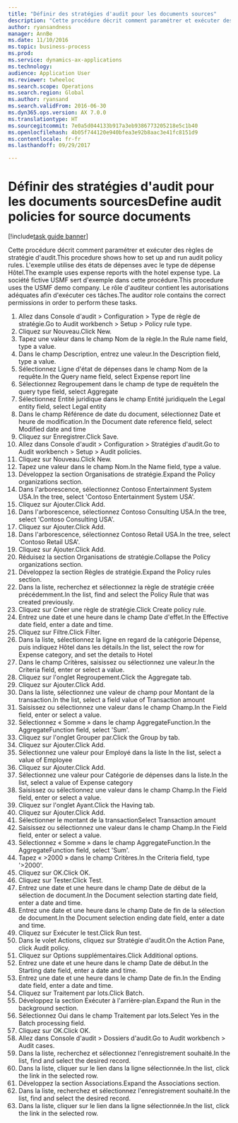 ```yaml
--- 
title: "Définir des stratégies d'audit pour les documents sources"
description: "Cette procédure décrit comment paramétrer et exécuter des règles de stratégie d'audit."
author: ryansandness
manager: AnnBe
ms.date: 11/10/2016
ms.topic: business-process
ms.prod: 
ms.service: dynamics-ax-applications
ms.technology: 
audience: Application User
ms.reviewer: twheeloc
ms.search.scope: Operations
ms.search.region: Global
ms.author: ryansand
ms.search.validFrom: 2016-06-30
ms.dyn365.ops.version: AX 7.0.0
ms.translationtype: HT
ms.sourcegitcommit: 7e0a5d044133b917a3eb9386773205218e5c1b40
ms.openlocfilehash: 4b05f744120e940bfea3e92b8aac3e41fc8151d9
ms.contentlocale: fr-fr
ms.lasthandoff: 09/29/2017

---
```

# <a name="define-audit-policies-for-source-documents"></a><span data-ttu-id="1c9a0-103">Définir des stratégies d'audit pour les documents sources</span><span class="sxs-lookup"><span data-stu-id="1c9a0-103">Define audit policies for source documents</span></span>

[!include[task guide banner](../../includes/task-guide-banner.md)]

<span data-ttu-id="1c9a0-104">Cette procédure décrit comment paramétrer et exécuter des règles de stratégie d'audit.</span><span class="sxs-lookup"><span data-stu-id="1c9a0-104">This procedure shows how to set up and run audit policy rules.</span></span> <span data-ttu-id="1c9a0-105">L'exemple utilise des états de dépenses avec le type de dépense Hôtel.</span><span class="sxs-lookup"><span data-stu-id="1c9a0-105">The example uses expense reports with the hotel expense type.</span></span> <span data-ttu-id="1c9a0-106">La société fictive USMF sert d'exemple dans cette procédure.</span><span class="sxs-lookup"><span data-stu-id="1c9a0-106">This procedure uses the USMF demo company.</span></span> <span data-ttu-id="1c9a0-107">Le rôle d'auditeur contient les autorisations adéquates afin d'exécuter ces tâches.</span><span class="sxs-lookup"><span data-stu-id="1c9a0-107">The auditor role contains the correct permissions in order to perform these tasks.</span></span>

1. <span data-ttu-id="1c9a0-108">Allez dans Console d'audit > Configuration > Type de règle de stratégie.</span><span class="sxs-lookup"><span data-stu-id="1c9a0-108">Go to Audit workbench > Setup > Policy rule type.</span></span>
2. <span data-ttu-id="1c9a0-109">Cliquez sur Nouveau.</span><span class="sxs-lookup"><span data-stu-id="1c9a0-109">Click New.</span></span>
3. <span data-ttu-id="1c9a0-110">Tapez une valeur dans le champ Nom de la règle.</span><span class="sxs-lookup"><span data-stu-id="1c9a0-110">In the Rule name field, type a value.</span></span>
4. <span data-ttu-id="1c9a0-111">Dans le champ Description, entrez une valeur.</span><span class="sxs-lookup"><span data-stu-id="1c9a0-111">In the Description field, type a value.</span></span>
5. <span data-ttu-id="1c9a0-112">Sélectionnez Ligne d'état de dépenses dans le champ Nom de la requête.</span><span class="sxs-lookup"><span data-stu-id="1c9a0-112">In the Query name field, select Expense report line</span></span>
6. <span data-ttu-id="1c9a0-113">Sélectionnez Regroupement dans le champ de type de requête</span><span class="sxs-lookup"><span data-stu-id="1c9a0-113">In the query type field, select Aggregate</span></span>
7. <span data-ttu-id="1c9a0-114">Sélectionnez Entité juridique dans le champ Entité juridique</span><span class="sxs-lookup"><span data-stu-id="1c9a0-114">In the Legal entity field, select Legal entity</span></span>
8. <span data-ttu-id="1c9a0-115">Dans le champ Référence de date du document, sélectionnez Date et heure de modification.</span><span class="sxs-lookup"><span data-stu-id="1c9a0-115">In the Document date reference field, select Modified date and time</span></span>
9. <span data-ttu-id="1c9a0-116">Cliquez sur Enregistrer.</span><span class="sxs-lookup"><span data-stu-id="1c9a0-116">Click Save.</span></span>
10. <span data-ttu-id="1c9a0-117">Allez dans Console d'audit > Configuration > Stratégies d'audit.</span><span class="sxs-lookup"><span data-stu-id="1c9a0-117">Go to Audit workbench > Setup > Audit policies.</span></span>
11. <span data-ttu-id="1c9a0-118">Cliquez sur Nouveau.</span><span class="sxs-lookup"><span data-stu-id="1c9a0-118">Click New.</span></span>
12. <span data-ttu-id="1c9a0-119">Tapez une valeur dans le champ Nom.</span><span class="sxs-lookup"><span data-stu-id="1c9a0-119">In the Name field, type a value.</span></span>
13. <span data-ttu-id="1c9a0-120">Développez la section Organisations de stratégie.</span><span class="sxs-lookup"><span data-stu-id="1c9a0-120">Expand the Policy organizations section.</span></span>
14. <span data-ttu-id="1c9a0-121">Dans l'arborescence, sélectionnez Contoso Entertainment System USA.</span><span class="sxs-lookup"><span data-stu-id="1c9a0-121">In the tree, select 'Contoso Entertainment System USA'.</span></span>
15. <span data-ttu-id="1c9a0-122">Cliquez sur Ajouter.</span><span class="sxs-lookup"><span data-stu-id="1c9a0-122">Click Add.</span></span>
16. <span data-ttu-id="1c9a0-123">Dans l'arborescence, sélectionnez Contoso Consulting USA.</span><span class="sxs-lookup"><span data-stu-id="1c9a0-123">In the tree, select 'Contoso Consulting USA'.</span></span>
17. <span data-ttu-id="1c9a0-124">Cliquez sur Ajouter.</span><span class="sxs-lookup"><span data-stu-id="1c9a0-124">Click Add.</span></span>
18. <span data-ttu-id="1c9a0-125">Dans l'arborescence, sélectionnez Contoso Retail USA.</span><span class="sxs-lookup"><span data-stu-id="1c9a0-125">In the tree, select 'Contoso Retail USA'.</span></span>
19. <span data-ttu-id="1c9a0-126">Cliquez sur Ajouter.</span><span class="sxs-lookup"><span data-stu-id="1c9a0-126">Click Add.</span></span>
20. <span data-ttu-id="1c9a0-127">Réduisez la section Organisations de stratégie.</span><span class="sxs-lookup"><span data-stu-id="1c9a0-127">Collapse the Policy organizations section.</span></span>
21. <span data-ttu-id="1c9a0-128">Développez la section Règles de stratégie.</span><span class="sxs-lookup"><span data-stu-id="1c9a0-128">Expand the Policy rules section.</span></span>
22. <span data-ttu-id="1c9a0-129">Dans la liste, recherchez et sélectionnez la règle de stratégie créée précédemment.</span><span class="sxs-lookup"><span data-stu-id="1c9a0-129">In the list, find and select the Policy Rule that was created previously.</span></span>
23. <span data-ttu-id="1c9a0-130">Cliquez sur Créer une règle de stratégie.</span><span class="sxs-lookup"><span data-stu-id="1c9a0-130">Click Create policy rule.</span></span>
24. <span data-ttu-id="1c9a0-131">Entrez une date et une heure dans le champ Date d'effet.</span><span class="sxs-lookup"><span data-stu-id="1c9a0-131">In the Effective date field, enter a date and time.</span></span>
25. <span data-ttu-id="1c9a0-132">Cliquez sur Filtre.</span><span class="sxs-lookup"><span data-stu-id="1c9a0-132">Click Filter.</span></span>
26. <span data-ttu-id="1c9a0-133">Dans la liste, sélectionnez la ligne en regard de la catégorie Dépense, puis indiquez Hôtel dans les détails.</span><span class="sxs-lookup"><span data-stu-id="1c9a0-133">In the list, select the row for Expense category, and set the details to Hotel</span></span>
27. <span data-ttu-id="1c9a0-134">Dans le champ Critères, saisissez ou sélectionnez une valeur.</span><span class="sxs-lookup"><span data-stu-id="1c9a0-134">In the Criteria field, enter or select a value.</span></span>
28. <span data-ttu-id="1c9a0-135">Cliquez sur l'onglet Regroupement.</span><span class="sxs-lookup"><span data-stu-id="1c9a0-135">Click the Aggregate tab.</span></span>
29. <span data-ttu-id="1c9a0-136">Cliquez sur Ajouter.</span><span class="sxs-lookup"><span data-stu-id="1c9a0-136">Click Add.</span></span>
30. <span data-ttu-id="1c9a0-137">Dans la liste, sélectionnez une valeur de champ pour Montant de la transaction.</span><span class="sxs-lookup"><span data-stu-id="1c9a0-137">In the list, select a field value of Transaction amount</span></span>
31. <span data-ttu-id="1c9a0-138">Saisissez ou sélectionnez une valeur dans le champ Champ.</span><span class="sxs-lookup"><span data-stu-id="1c9a0-138">In the Field field, enter or select a value.</span></span>
32. <span data-ttu-id="1c9a0-139">Sélectionnez « Somme » dans le champ AggregateFunction.</span><span class="sxs-lookup"><span data-stu-id="1c9a0-139">In the AggregateFunction field, select 'Sum'.</span></span>
33. <span data-ttu-id="1c9a0-140">Cliquez sur l'onglet Grouper par.</span><span class="sxs-lookup"><span data-stu-id="1c9a0-140">Click the Group by tab.</span></span>
34. <span data-ttu-id="1c9a0-141">Cliquez sur Ajouter.</span><span class="sxs-lookup"><span data-stu-id="1c9a0-141">Click Add.</span></span>
35. <span data-ttu-id="1c9a0-142">Sélectionnez une valeur pour Employé dans la liste </span><span class="sxs-lookup"><span data-stu-id="1c9a0-142">In the list, select a value of Employee</span></span> 
36. <span data-ttu-id="1c9a0-143">Cliquez sur Ajouter.</span><span class="sxs-lookup"><span data-stu-id="1c9a0-143">Click Add.</span></span>
37. <span data-ttu-id="1c9a0-144">Sélectionnez une valeur pour Catégorie de dépenses dans la liste.</span><span class="sxs-lookup"><span data-stu-id="1c9a0-144">In the list, select a value of Expense category</span></span>
38. <span data-ttu-id="1c9a0-145">Saisissez ou sélectionnez une valeur dans le champ Champ.</span><span class="sxs-lookup"><span data-stu-id="1c9a0-145">In the Field field, enter or select a value.</span></span>
39. <span data-ttu-id="1c9a0-146">Cliquez sur l'onglet Ayant.</span><span class="sxs-lookup"><span data-stu-id="1c9a0-146">Click the Having tab.</span></span>
40. <span data-ttu-id="1c9a0-147">Cliquez sur Ajouter.</span><span class="sxs-lookup"><span data-stu-id="1c9a0-147">Click Add.</span></span>
41. <span data-ttu-id="1c9a0-148">Sélectionner le montant de la transaction</span><span class="sxs-lookup"><span data-stu-id="1c9a0-148">Select Transaction amount</span></span>
42. <span data-ttu-id="1c9a0-149">Saisissez ou sélectionnez une valeur dans le champ Champ.</span><span class="sxs-lookup"><span data-stu-id="1c9a0-149">In the Field field, enter or select a value.</span></span>
43. <span data-ttu-id="1c9a0-150">Sélectionnez « Somme » dans le champ AggregateFunction.</span><span class="sxs-lookup"><span data-stu-id="1c9a0-150">In the AggregateFunction field, select 'Sum'.</span></span>
44. <span data-ttu-id="1c9a0-151">Tapez « >2000 » dans le champ Critères.</span><span class="sxs-lookup"><span data-stu-id="1c9a0-151">In the Criteria field, type '>2000'.</span></span>
45. <span data-ttu-id="1c9a0-152">Cliquez sur OK.</span><span class="sxs-lookup"><span data-stu-id="1c9a0-152">Click OK.</span></span>
46. <span data-ttu-id="1c9a0-153">Cliquez sur Tester.</span><span class="sxs-lookup"><span data-stu-id="1c9a0-153">Click Test.</span></span>
47. <span data-ttu-id="1c9a0-154">Entrez une date et une heure dans le champ Date de début de la sélection de document.</span><span class="sxs-lookup"><span data-stu-id="1c9a0-154">In the Document selection starting date field, enter a date and time.</span></span>
48. <span data-ttu-id="1c9a0-155">Entrez une date et une heure dans le champ Date de fin de la sélection de document.</span><span class="sxs-lookup"><span data-stu-id="1c9a0-155">In the Document selection ending date field, enter a date and time.</span></span>
49. <span data-ttu-id="1c9a0-156">Cliquez sur Exécuter le test.</span><span class="sxs-lookup"><span data-stu-id="1c9a0-156">Click Run test.</span></span>
50. <span data-ttu-id="1c9a0-157">Dans le volet Actions, cliquez sur Stratégie d'audit.</span><span class="sxs-lookup"><span data-stu-id="1c9a0-157">On the Action Pane, click Audit policy.</span></span>
51. <span data-ttu-id="1c9a0-158">Cliquez sur Options supplémentaires.</span><span class="sxs-lookup"><span data-stu-id="1c9a0-158">Click Additional options.</span></span>
52. <span data-ttu-id="1c9a0-159">Entrez une date et une heure dans le champ Date de début.</span><span class="sxs-lookup"><span data-stu-id="1c9a0-159">In the Starting date field, enter a date and time.</span></span>
53. <span data-ttu-id="1c9a0-160">Entrez une date et une heure dans le champ Date de fin.</span><span class="sxs-lookup"><span data-stu-id="1c9a0-160">In the Ending date field, enter a date and time.</span></span>
54. <span data-ttu-id="1c9a0-161">Cliquez sur Traitement par lots.</span><span class="sxs-lookup"><span data-stu-id="1c9a0-161">Click Batch.</span></span>
55. <span data-ttu-id="1c9a0-162">Développez la section Exécuter à l'arrière-plan.</span><span class="sxs-lookup"><span data-stu-id="1c9a0-162">Expand the Run in the background section.</span></span>
56. <span data-ttu-id="1c9a0-163">Sélectionnez Oui dans le champ Traitement par lots.</span><span class="sxs-lookup"><span data-stu-id="1c9a0-163">Select Yes in the Batch processing field.</span></span>
57. <span data-ttu-id="1c9a0-164">Cliquez sur OK.</span><span class="sxs-lookup"><span data-stu-id="1c9a0-164">Click OK.</span></span>
58. <span data-ttu-id="1c9a0-165">Allez dans Console d'audit > Dossiers d'audit.</span><span class="sxs-lookup"><span data-stu-id="1c9a0-165">Go to Audit workbench > Audit cases.</span></span>
59. <span data-ttu-id="1c9a0-166">Dans la liste, recherchez et sélectionnez l'enregistrement souhaité.</span><span class="sxs-lookup"><span data-stu-id="1c9a0-166">In the list, find and select the desired record.</span></span>
60. <span data-ttu-id="1c9a0-167">Dans la liste, cliquer sur le lien dans la ligne sélectionnée.</span><span class="sxs-lookup"><span data-stu-id="1c9a0-167">In the list, click the link in the selected row.</span></span>
61. <span data-ttu-id="1c9a0-168">Développez la section Associations.</span><span class="sxs-lookup"><span data-stu-id="1c9a0-168">Expand the Associations section.</span></span>
62. <span data-ttu-id="1c9a0-169">Dans la liste, recherchez et sélectionnez l'enregistrement souhaité.</span><span class="sxs-lookup"><span data-stu-id="1c9a0-169">In the list, find and select the desired record.</span></span>
63. <span data-ttu-id="1c9a0-170">Dans la liste, cliquer sur le lien dans la ligne sélectionnée.</span><span class="sxs-lookup"><span data-stu-id="1c9a0-170">In the list, click the link in the selected row.</span></span>


